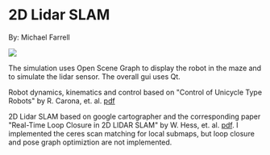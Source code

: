 # 2D Lidar SLAM
By: Michael Farrell

![](example_vid.gif)

The simulation uses Open Scene Graph to display the robot in the maze and to simulate the lidar sensor.
The overall gui uses Qt.

Robot dynamics, kinematics and control based on "Control of Unicycle Type
Robots" by R. Carona, et. al.
[pdf](http://vislab.isr.ist.utl.pt/publications/08-jetc-rcarona-vcontrol.pdf)

2D Lidar SLAM based on google cartographer and the corresponding paper
"Real-Time Loop Closure in 2D LIDAR SLAM" by W. Hess, et. al.
[pdf](https://static.googleusercontent.com/media/research.google.com/en//pubs/archive/45466.pdf).
I implemented the ceres scan
matching for local submaps, but loop closure and pose graph optimiztion are not
implemented.
